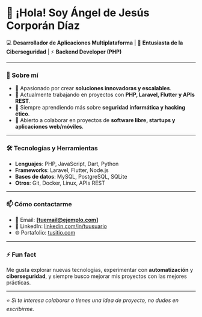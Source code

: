 # 👋 ¡Hola! Soy Ángel de Jesús Corporán Díaz  

💻 **Desarrollador de Aplicaciones Multiplataforma** | 🔐 **Entusiasta de la Ciberseguridad** | ⚡ **Backend Developer (PHP)**  

---

### 🚀 Sobre mí  
- 🎯 Apasionado por crear **soluciones innovadoras y escalables**.  
- 🔭 Actualmente trabajando en proyectos con **PHP, Laravel, Flutter y APIs REST**.  
- 🌱 Siempre aprendiendo más sobre **seguridad informática y hacking ético**.  
- 👯 Abierto a colaborar en proyectos de **software libre, startups y aplicaciones web/móviles**.  

---

### 🛠️ Tecnologías y Herramientas
- **Lenguajes**: PHP, JavaScript, Dart, Python  
- **Frameworks**: Laravel, Flutter, Node.js  
- **Bases de datos**: MySQL, PostgreSQL, SQLite  
- **Otros**: Git, Docker, Linux, APIs REST  

---

### 📫 Cómo contactarme
- 📧 Email: **[tuemail@ejemplo.com]**  
- 💼 LinkedIn: [linkedin.com/in/tuusuario](#)  
- 🌐 Portafolio: [tusitio.com](#)  

---

### ⚡ Fun fact  
Me gusta explorar nuevas tecnologías, experimentar con **automatización** y **ciberseguridad**, y siempre busco mejorar mis proyectos con las mejores prácticas.  

---

⭐️ _Si te interesa colaborar o tienes una idea de proyecto, no dudes en escribirme._  
